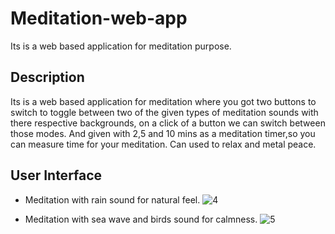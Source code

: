 
#  Meditation-web-app

Its is a web based application for meditation purpose.

## Description

Its is a web based application for meditation where you got two buttons to switch to toggle between two of the given types of meditation sounds with there respective backgrounds, on a click of a button we can switch between those modes. And given with 2,5 and 10 mins as a meditation timer,so you can measure time for your meditation.
Can used to relax and metal peace.

## User Interface
- Meditation with rain sound for natural feel.
![4](https://user-images.githubusercontent.com/86045021/174450358-adf05dfb-69bc-4862-ba66-db4b2dd75803.JPG)

- Meditation with sea wave and birds sound for calmness.
![5](https://user-images.githubusercontent.com/86045021/174450474-d5c48031-b0ad-43dc-97d9-19bbc48166ed.JPG)

